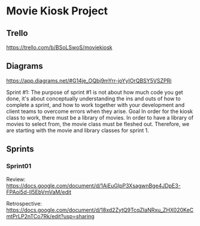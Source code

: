 # Movie Kiosk Project
## Trello
https://trello.com/b/BSoLSwoS/moviekiosk

## Diagrams
https://app.diagrams.net/#G14je_OQbj9mYrr-joYyIOrQBSY5VSZPRi

Sprint #1: The purpose of sprint #1 is not about how much code you get done, it's about conceptually understanding the ins and outs of how to complete a sprint, and how to work together with your development and client teams to overcome errors when they arise. Goal In order for the kiosk class to work, there must be a library of movies. In order to have a library of movies to select from, the movie class must be fleshed out. Therefore, we are starting with the movie and library classes for sprint 1.

## Sprints
### Sprint01
Review: https://docs.google.com/document/d/1AiEuGlpP3XsagwnBge4JDpE3-FPAoi5d-II5EbVmVaM/edit

Retrospective: https://docs.google.com/document/d/18xd2ZytQ9TcqZIaNRxu_ZHX020KeCmtPrLP2nTCo7Rk/edit?usp=sharing
